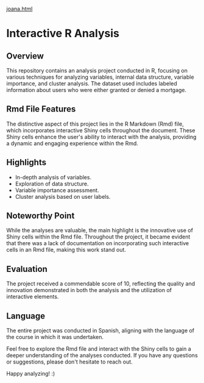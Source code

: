 

[joana.html](https://htmlpreview.github.io/?https://github.com/unai-gurbindo/R-cluster-analysis/blob/main/Codi2.0.html)


# Interactive R Analysis

## Overview

This repository contains an analysis project conducted in R, focusing on various techniques for analyzing variables, internal data structure, variable importance, and cluster analysis. The dataset used includes labeled information about users who were either granted or denied a mortgage.

## Rmd File Features

The distinctive aspect of this project lies in the R Markdown (Rmd) file, which incorporates interactive Shiny cells throughout the document. These Shiny cells enhance the user's ability to interact with the analysis, providing a dynamic and engaging experience within the Rmd.

## Highlights

- In-depth analysis of variables.
- Exploration of data structure.
- Variable importance assessment.
- Cluster analysis based on user labels.

## Noteworthy Point

While the analyses are valuable, the main highlight is the innovative use of Shiny cells within the Rmd file. Throughout the project, it became evident that there was a lack of documentation on incorporating such interactive cells in an Rmd file, making this work stand out.

## Evaluation

The project received a commendable score of 10, reflecting the quality and innovation demonstrated in both the analysis and the utilization of interactive elements.

## Language

The entire project was conducted in Spanish, aligning with the language of the course in which it was undertaken.

Feel free to explore the Rmd file and interact with the Shiny cells to gain a deeper understanding of the analyses conducted. If you have any questions or suggestions, please don't hesitate to reach out.

Happy analyzing! :)
